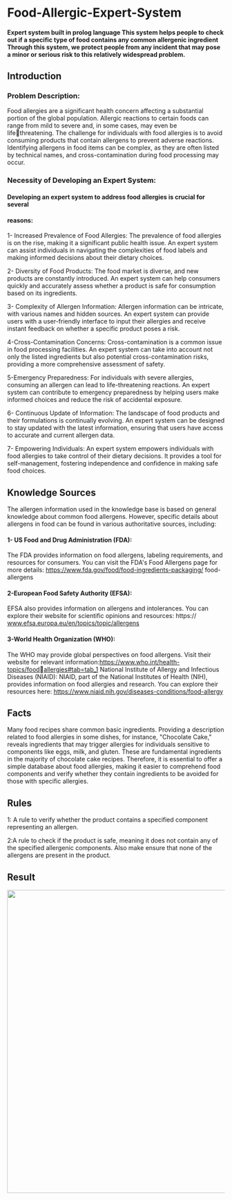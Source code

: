 # Food-Allergic-Expert-System
#### Expert system built in prolog language  This system helps people to check out if a specific type of food contains  any common allergenic ingredient  Through this system, we protect people from any incident that may pose a  minor or serious risk to this relatively widespread problem.

## Introduction
### Problem Description:
Food allergies are a significant health concern affecting a substantial 
portion of the global population. Allergic reactions to certain foods can 
range from mild to severe and, in some cases, may even be lifethreatening. The challenge for individuals with food allergies is to avoid 
consuming products that contain allergens to prevent adverse reactions. 
Identifying allergens in food items can be complex, as they are often listed 
by technical names, and cross-contamination during food processing may 
occur.
### Necessity of Developing an Expert System:
#### Developing an expert system to address food allergies is crucial for several 
#### reasons:
1- Increased Prevalence of Food Allergies:
The prevalence of food allergies is on the rise, making it a significant 
public health issue. An expert system can assist individuals in navigating 
the complexities of food labels and making informed decisions about their dietary choices.

2- Diversity of Food Products:
The food market is diverse, and new products are constantly introduced. 
An expert system can help consumers quickly and accurately assess 
whether a product is safe for consumption based on its ingredients.

3- Complexity of Allergen Information:
Allergen information can be intricate, with various names and hidden 
sources. An expert system can provide users with a user-friendly interface 
to input their allergies and receive instant feedback on whether a specific product poses a risk.

4-Cross-Contamination Concerns:
Cross-contamination is a common issue in food processing facilities. An 
expert system can take into account not only the listed ingredients but 
also potential cross-contamination
 risks, providing a more comprehensive assessment of safety.
 
5-Emergency Preparedness:
For individuals with severe allergies, consuming an allergen can lead to 
life-threatening reactions. An expert system can contribute to emergency 
preparedness by helping users make informed choices and reduce the risk of accidental exposure.

6- Continuous Update of Information:
The landscape of food products and their formulations is continually 
evolving. An expert system can be designed to stay updated with the 
latest information, ensuring that users have access to accurate and current allergen data.

7- Empowering Individuals:
An expert system empowers individuals with food allergies to take control 
of their dietary decisions. It provides a tool for self-management, fostering 
independence and confidence in making safe food choices.

## Knowledge Sources
The allergen information used in the knowledge base is based on general 
knowledge about common food allergens. However, specific details about 
allergens in food can be found in various authoritative sources, including:
#### 1- US Food and Drug Administration (FDA):
The FDA provides information on food allergens, labeling requirements, 
and resources for consumers. You can visit the FDA's Food Allergens page 
for more details: https://www.fda.gov/food/food-ingredients-packaging/
food-allergens
#### 2-European Food Safety Authority (EFSA):
EFSA also provides information on allergens and intolerances. You can 
explore their website for scientific opinions and resources: https://
www.efsa.europa.eu/en/topics/topic/allergens
#### 3-World Health Organization (WHO):
The WHO may provide global perspectives on food allergens. Visit their 
website for relevant information:https://www.who.int/health-topics/foodallergies#tab=tab_1
National Institute of Allergy and Infectious Diseases (NIAID):
NIAID, part of the National Institutes of Health (NIH), provides information 
on food allergies and research. You can explore their resources here: 
https://www.niaid.nih.gov/diseases-conditions/food-allergy
 
## Facts
Many food recipes share common basic ingredients. Providing a 
description related to food allergies in some dishes, for instance, 
"Chocolate Cake," reveals ingredients that may trigger allergies for 
individuals sensitive to components like eggs, milk, and gluten. These are 
fundamental ingredients in the majority of chocolate cake recipes. 
Therefore, it is essential to offer a simple database about food allergies, 
making it easier to comprehend food components and verify whether they 
contain ingredients to be avoided for those with specific allergies.
## Rules
1: A rule to verify whether the product contains a specified component representing an allergen.

2:A rule to check if the product is safe, meaning it does not contain any of 
the specified allergenic components. Also make ensure that none of the 
allergens are present in the product.

## Result
<img src="https://github.com/Wa3d-h/-An-organized-official-website/assets/102664990/07496936-cffa-41a8-9160-3735fe76bf40"  width="700">
